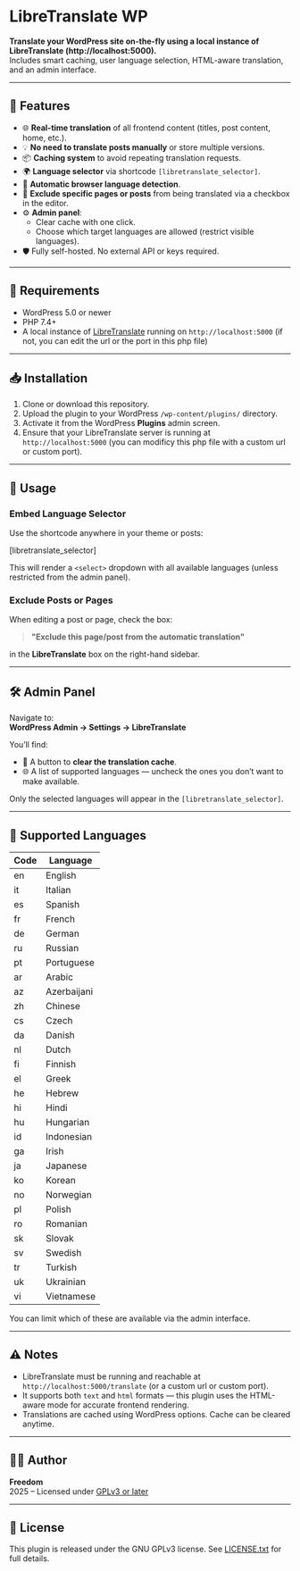 # LibreTranslate WP

**Translate your WordPress site on-the-fly using a local instance of LibreTranslate (http://localhost:5000).**  
Includes smart caching, user language selection, HTML-aware translation, and an admin interface.

---

## 🔧 Features

- 🌐 **Real-time translation** of all frontend content (titles, post content, home, etc.).
- 💡 **No need to translate posts manually** or store multiple versions.
- 📦 **Caching system** to avoid repeating translation requests.
- 🌍 **Language selector** via shortcode `[libretranslate_selector]`.
- 🧠 **Automatic browser language detection**.
- 🛑 **Exclude specific pages or posts** from being translated via a checkbox in the editor.
- ⚙️ **Admin panel**:
  - Clear cache with one click.
  - Choose which target languages are allowed (restrict visible languages).
- 🛡️ Fully self-hosted. No external API or keys required.

---

## 🚀 Requirements

- WordPress 5.0 or newer
- PHP 7.4+
- A local instance of [LibreTranslate](https://github.com/uav4geo/LibreTranslate) running on `http://localhost:5000` (if not, you can edit the url or the port in this php file)

---

## 📥 Installation

1. Clone or download this repository.
2. Upload the plugin to your WordPress `/wp-content/plugins/` directory.
3. Activate it from the WordPress **Plugins** admin screen.
4. Ensure that your LibreTranslate server is running at `http://localhost:5000` (you can modificy this php file with a custom url or custom port).

---

## 🧩 Usage

### Embed Language Selector

Use the shortcode anywhere in your theme or posts:

[libretranslate_selector]


This will render a `<select>` dropdown with all available languages (unless restricted from the admin panel).

### Exclude Posts or Pages

When editing a post or page, check the box:

> **"Exclude this page/post from the automatic translation"**

in the **LibreTranslate** box on the right-hand sidebar.

---

## 🛠️ Admin Panel

Navigate to:  
**WordPress Admin → Settings → LibreTranslate**

You’ll find:
- 🔁 A button to **clear the translation cache**.
- 🌐 A list of supported languages — uncheck the ones you don’t want to make available.

Only the selected languages will appear in the `[libretranslate_selector]`.

---

## 📝 Supported Languages

| Code | Language       |
|------|----------------|
| en   | English        |
| it   | Italian        |
| es   | Spanish        |
| fr   | French         |
| de   | German         |
| ru   | Russian        |
| pt   | Portuguese     |
| ar   | Arabic         |
| az   | Azerbaijani    |
| zh   | Chinese        |
| cs   | Czech          |
| da   | Danish         |
| nl   | Dutch          |
| fi   | Finnish        |
| el   | Greek          |
| he   | Hebrew         |
| hi   | Hindi          |
| hu   | Hungarian      |
| id   | Indonesian     |
| ga   | Irish          |
| ja   | Japanese       |
| ko   | Korean         |
| no   | Norwegian      |
| pl   | Polish         |
| ro   | Romanian       |
| sk   | Slovak         |
| sv   | Swedish        |
| tr   | Turkish        |
| uk   | Ukrainian      |
| vi   | Vietnamese     |

You can limit which of these are available via the admin interface.

---

## ⚠️ Notes

- LibreTranslate must be running and reachable at `http://localhost:5000/translate` (or a custom url or custom port).
- It supports both `text` and `html` formats — this plugin uses the HTML-aware mode for accurate frontend rendering.
- Translations are cached using WordPress options. Cache can be cleared anytime.

---

## 🧑‍💻 Author

**Freedom**  
2025 – Licensed under [GPLv3 or later](LICENSE.txt)

---

## 📄 License

This plugin is released under the GNU GPLv3 license. See [LICENSE.txt](LICENSE.txt) for full details.
